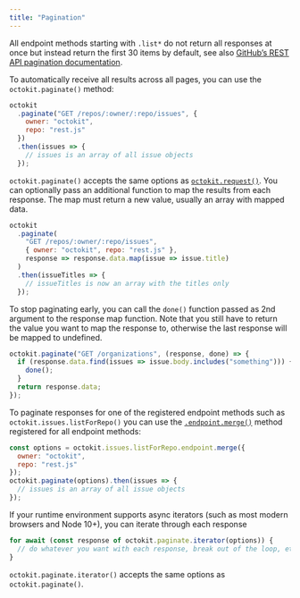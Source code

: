 ```yaml
---
title: "Pagination"
---
```


All endpoint methods starting with `.list*` do not return all responses at once but instead return the first 30 items by default, see also [GitHub’s REST API pagination documentation](https://developer.github.com/v3/#pagination).

To automatically receive all results across all pages, you can use the `octokit.paginate()` method:

```js
octokit
  .paginate("GET /repos/:owner/:repo/issues", {
    owner: "octokit",
    repo: "rest.js"
  })
  .then(issues => {
    // issues is an array of all issue objects
  });
```

`octokit.paginate()` accepts the same options as [`octokit.request()`](#custom-requests). You can optionally pass an additional function to map the results from each response. The map must return a new value, usually an array with mapped data.

```js
octokit
  .paginate(
    "GET /repos/:owner/:repo/issues",
    { owner: "octokit", repo: "rest.js" },
    response => response.data.map(issue => issue.title)
  )
  .then(issueTitles => {
    // issueTitles is now an array with the titles only
  });
```

To stop paginating early, you can call the `done()` function passed as 2nd argument to the response map function. Note that you still have to return the value you want to map the response to, otherwise the last response will be mapped to undefined.

```js
octokit.paginate("GET /organizations", (response, done) => {
  if (response.data.find(issues => issue.body.includes("something"))) {
    done();
  }
  return response.data;
});
```

To paginate responses for one of the registered endpoint methods such as `octokit.issues.listForRepo()` you can use the [`.endpoint.merge()`](https://github.com/octokit/endpoint.js#endpointmerge) method registered for all endpoint methods:

```js
const options = octokit.issues.listForRepo.endpoint.merge({
  owner: "octokit",
  repo: "rest.js"
});
octokit.paginate(options).then(issues => {
  // issues is an array of all issue objects
});
```

If your runtime environment supports async iterators (such as most modern browsers and Node 10+), you can iterate through each response

```js
for await (const response of octokit.paginate.iterator(options)) {
  // do whatever you want with each response, break out of the loop, etc.
}
```

`octokit.paginate.iterator()` accepts the same options as `octokit.paginate()`.
